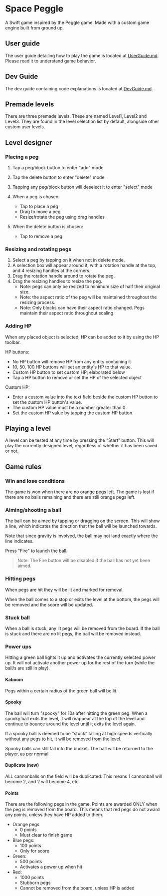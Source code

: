 # Space Peggle

A Swift game inspired by the Peggle game. Made with a custom game engine built from ground up.

## User guide

The user guide detailing how to play the game is located at [UserGuide.md](UserGuide.md).
Please read it to understand game behavior.

## Dev Guide

The dev guide containing code explanations is located at [DevGuide.md](DevGuide.md).

## Premade levels

There are three premade levels. These are named Level1, Level2 and Level3. They are found in the level selection list by default, alongside other custom user levels.


## Level designer

### Placing a peg

1. Tap a peg/block button to enter "add" mode
1. Tap the delete button to enter "delete" mode
1. Tapping any peg/block button will deselect it to enter "select" mode

1. When a peg is chosen:
    - Tap to place a peg
    - Drag to move a peg
    - Resize/rotate the peg using drag handles

1. When the delete button is chosen:
    - Tap to remove a peg

### Resizing and rotating pegs

1. Select a peg by tapping on it when not in delete mode.
1. A selection box will appear around it, with a rotation handle at the top, and 4 resizing handles at the corners.
1. Drag the rotation handle around to rotate the peg.
1. Drag the resizing handles to resize the peg.
   - Note: pegs can only be resized to minimum size of half their original size.
   - Note: the aspect ratio of the peg will be maintained throughout the resizing process.
   - Note: Only blocks can have their aspect ratio changed. Pegs maintain their aspect ratio throughout scaling.

### Adding HP

When any placed object is selected, HP can be added to it by using the HP toolbar.

HP buttons:

- No HP button will remove HP from any entity containing it
- 10, 50, 100 HP buttons will set an entity's HP to that value.
- Custom HP button to set custom HP; elaborated below
- Tap a HP button to remove or set the HP of the selected object

Custom HP:

- Enter a custom value into the text field beside the custom HP button to set the custom HP button's value.
- The custom HP value must be a number greater than 0.
- Set the custom HP value by tapping the custom HP button.


## Playing a level

A level can be tested at any time by pressing the "Start" button.
This will play the currently designed level, regardless of whether it has been saved or not.

## Game rules

### Win and lose conditions

The game is won when there are no orange pegs left. The game is lost if there are no balls remaining and there are still orange pegs left.

### Aiming/shooting a ball

The ball can be aimed by tapping or dragging on the screen.
This will show a line, which indicates the direction that the ball will be launched towards.

Note that since gravity is involved, the ball may not land exactly where the line indicates.

Press "Fire" to launch the ball.

> Note: The Fire button will be disabled if the ball has not yet been aimed.

### Hitting pegs

When pegs are hit they will be lit and marked for removal.

When the ball comes to a stop or exits the level at the bottom, the pegs will be removed and the score will be updated.

### Stuck ball

When a ball is stuck, any lit pegs will be removed from the board. If the ball is stuck and there are no lit pegs, the ball will be removed instead.


### Power ups

Hitting a green ball lights it up and activates the currently selected power up. It will not activate another power up for the rest of the turn (while the ball/s are still in play).

#### Kaboom

Pegs within a certain radius of the green ball will be lit.

#### Spooky

The ball will turn "spooky" for 10s after hitting the green peg. When a spooky ball exits the level, it will reappear at the top of the level and continue to bounce around the level until it exits the level again.

If a spooky ball is deemed to be "stuck" falling at high speeds vertically without any pegs to hit, it will be removed from the level.

Spooky balls can still fall into the bucket. The ball will be returned to the player, as per normal


#### Duplicate (new)

ALL cannonballs on the field will be duplicated. This means 1 cannonball will become 2, and 2 will become 4, etc.

#### Points

There are the following pegs in the game. Points are awarded ONLY when the peg is removed from the board. This means that red pegs do not award any points, unless they have HP added to them.

- Orange pegs
  - 0 points
  - Must clear to finish game
- Blue pegs:
  - 100 points
  - Only for score
- Green:
  -  500 points
  - Activates a power up when hit
- Red:
  - 1000 points
  - Stubborn pegs
  - Cannot be removed from the board, unless HP is added
